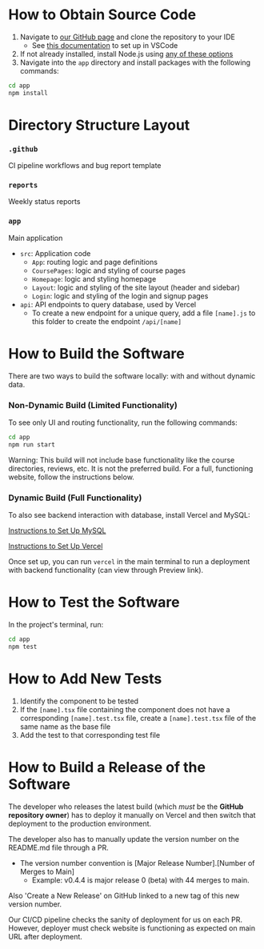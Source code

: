 # How to Obtain Source Code

1. Navigate to [our GitHub page](https://github.com/twang7310/rate-my-cse) and clone the repository to your IDE
    - See [this documentation](https://docs.google.com/document/d/1LwtVxxJOj7jnUVf5e_kKqspS8TplsrqHjAzqN-fwkPc/edit?usp=sharing) to set up in VSCode
2. If not already installed, install Node.js using [any of these options](https://nodejs.org/en/learn/getting-started/how-to-install-nodejs)
3. Navigate into the `app` directory and install packages with the following commands:
```bash
cd app
npm install
```

# Directory Structure Layout

### `.github`
CI pipeline workflows and bug report template
### `reports`
Weekly status reports
### `app`
Main application
- `src`: Application code
    - `App`: routing logic and page definitions
    - `CoursePages`: logic and styling of course pages
    - `Homepage`: logic and styling homepage
    - `Layout`: logic and styling of the site layout (header and sidebar)
    - `Login`: logic and styling of the login and signup pages
-  `api`: API endpoints to query database, used by Vercel
    - To create a new endpoint for a unique query, add a file `[name].js` to this folder to create the endpoint `/api/[name]`

# How to Build the Software
There are two ways to build the software locally: with and without dynamic data.

### Non-Dynamic Build (Limited Functionality)

To see only UI and routing functionality, run the following commands:
```bash
cd app
npm run start
```

Warning: This build will not include base functionality like the course directories, reviews, etc. It is not the preferred build. For a full, functioning website, follow the instructions below.

### Dynamic Build (Full Functionality)

To also see backend interaction with database, install Vercel and MySQL:

[Instructions to Set Up MySQL](https://docs.google.com/document/d/1hxllThInRdxMRxFeXJ93Sv0CdyC7pF5A5nCzsViFWR4/edit?usp=sharing)

[Instructions to Set Up Vercel](https://docs.google.com/document/d/1B64yPUQdTuXjUSW5-lY_u1_KKsJCz6n7-R-Csg8UUMg/edit?usp=sharing)

Once set up, you can run `vercel` in the main terminal to run a deployment with backend functionality (can view through Preview link).

# How to Test the Software

In the project's terminal, run:
```bash
cd app
npm test
```

# How to Add New Tests

1. Identify the component to be tested
2. If the `[name].tsx` file containing the component does not have a corresponding `[name].test.tsx` file, create a `[name].test.tsx` file of the same name as the base file
3. Add the test to that corresponding test file

# How to Build a Release of the Software

The developer who releases the latest build (which *must* be the **GitHub repository owner**) has to deploy it manually on Vercel and then switch that deployment to the production environment.

The developer also has to manually update the version number on the README.md file through a PR. 
- The version number convention is [Major Release Number].[Number of Merges to Main] 
    - Example: v0.4.4 is major release 0 (beta) with 44 merges to main.

Also 'Create a New Release' on GitHub linked to a new tag of this new version number.

Our CI/CD pipeline checks the sanity of deployment for us on each PR. However, deployer must check website is functioning as expected on main URL after deployment.
